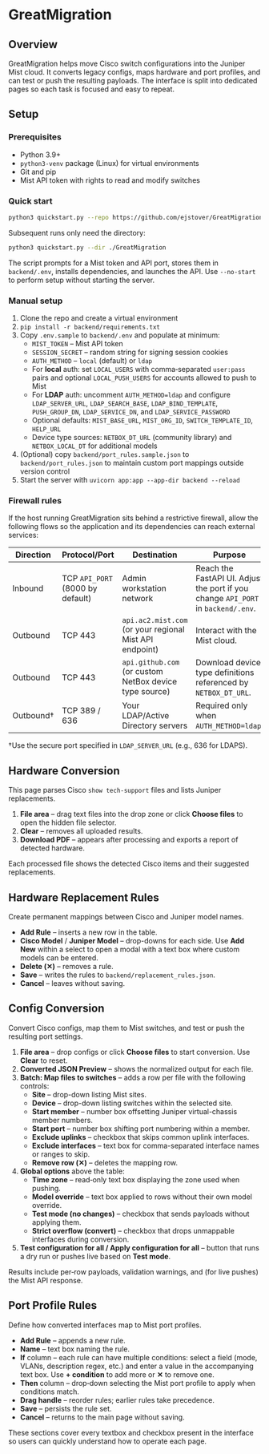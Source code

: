# GreatMigration

## Overview

GreatMigration helps move Cisco switch configurations into the Juniper Mist cloud.  It converts legacy configs, maps hardware and port profiles, and can test or push the resulting payloads.  The interface is split into dedicated pages so each task is focused and easy to repeat.

## Setup

### Prerequisites

* Python 3.9+
* `python3-venv` package (Linux) for virtual environments
* Git and pip
* Mist API token with rights to read and modify switches

### Quick start

```bash
python3 quickstart.py --repo https://github.com/ejstover/GreatMigration.git --dir ./GreatMigration --branch main
```

Subsequent runs only need the directory:

```bash
python3 quickstart.py --dir ./GreatMigration
```

The script prompts for a Mist token and API port, stores them in `backend/.env`, installs dependencies, and launches the API.  Use `--no-start` to perform setup without starting the server.

### Manual setup

1. Clone the repo and create a virtual environment
2. `pip install -r backend/requirements.txt`
3. Copy `.env.sample` to `backend/.env` and populate at minimum:
   * `MIST_TOKEN` – Mist API token
   * `SESSION_SECRET` – random string for signing session cookies
   * `AUTH_METHOD` – `local` (default) or `ldap`
   * For **local** auth: set `LOCAL_USERS` with comma‑separated `user:pass` pairs and optional `LOCAL_PUSH_USERS` for accounts allowed to push to Mist
   * For **LDAP** auth: uncomment `AUTH_METHOD=ldap` and configure `LDAP_SERVER_URL`, `LDAP_SEARCH_BASE`, `LDAP_BIND_TEMPLATE`, `PUSH_GROUP_DN`, `LDAP_SERVICE_DN`, and `LDAP_SERVICE_PASSWORD`
   * Optional defaults: `MIST_BASE_URL`, `MIST_ORG_ID`, `SWITCH_TEMPLATE_ID`, `HELP_URL`
   * Device type sources: `NETBOX_DT_URL` (community library) and `NETBOX_LOCAL_DT` for additional models
4. (Optional) copy `backend/port_rules.sample.json` to `backend/port_rules.json` to maintain custom port mappings outside version control
5. Start the server with `uvicorn app:app --app-dir backend --reload`

### Firewall rules

If the host running GreatMigration sits behind a restrictive firewall, allow the
following flows so the application and its dependencies can reach external
services:

| Direction | Protocol/Port | Destination | Purpose |
|-----------|---------------|-------------|---------|
| Inbound   | TCP `API_PORT` (8000 by default) | Admin workstation network | Reach the FastAPI UI. Adjust the port if you change `API_PORT` in `backend/.env`. |
| Outbound  | TCP 443 | `api.ac2.mist.com` (or your regional Mist API endpoint) | Interact with the Mist cloud. |
| Outbound  | TCP 443 | `api.github.com` (or custom NetBox device type source) | Download device type definitions referenced by `NETBOX_DT_URL`. |
| Outbound† | TCP 389 / 636 | Your LDAP/Active Directory servers | Required only when `AUTH_METHOD=ldap`. |

†Use the secure port specified in `LDAP_SERVER_URL` (e.g., 636 for LDAPS).

## Hardware Conversion

This page parses Cisco `show tech-support` files and lists Juniper replacements.

1. **File area** – drag text files into the drop zone or click **Choose files** to open the hidden file selector.
2. **Clear** – removes all uploaded results.
3. **Download PDF** – appears after processing and exports a report of detected hardware.

Each processed file shows the detected Cisco items and their suggested replacements.

## Hardware Replacement Rules

Create permanent mappings between Cisco and Juniper model names.

* **Add Rule** – inserts a new row in the table.
* **Cisco Model** / **Juniper Model** – drop-downs for each side.  Use **Add New** within a select to open a modal with a text box where custom models can be entered.
* **Delete (✕)** – removes a rule.
* **Save** – writes the rules to `backend/replacement_rules.json`.
* **Cancel** – leaves without saving.

## Config Conversion

Convert Cisco configs, map them to Mist switches, and test or push the resulting port settings.

1. **File area** – drop configs or click **Choose files** to start conversion.  Use **Clear** to reset.
2. **Converted JSON Preview** – shows the normalized output for each file.
3. **Batch: Map files to switches** – adds a row per file with the following controls:
   * **Site** – drop-down listing Mist sites.
   * **Device** – drop-down listing switches within the selected site.
   * **Start member** – number box offsetting Juniper virtual-chassis member numbers.
   * **Start port** – number box shifting port numbering within a member.
   * **Exclude uplinks** – checkbox that skips common uplink interfaces.
   * **Exclude interfaces** – text box for comma-separated interface names or ranges to skip.
   * **Remove row (✕)** – deletes the mapping row.
4. **Global options** above the table:
   * **Time zone** – read‑only text box displaying the zone used when pushing.
   * **Model override** – text box applied to rows without their own model override.
   * **Test mode (no changes)** – checkbox that sends payloads without applying them.
   * **Strict overflow (convert)** – checkbox that drops unmappable interfaces during conversion.
5. **Test configuration for all / Apply configuration for all** – button that runs a dry run or pushes live based on **Test mode**.

Results include per‑row payloads, validation warnings, and (for live pushes) the Mist API response.

## Port Profile Rules

Define how converted interfaces map to Mist port profiles.

* **Add Rule** – appends a new rule.
* **Name** – text box naming the rule.
* **If** column – each rule can have multiple conditions: select a field (mode, VLANs, description regex, etc.) and enter a value in the accompanying text box.  Use **+ condition** to add more or **✕** to remove one.
* **Then** column – drop‑down selecting the Mist port profile to apply when conditions match.
* **Drag handle** – reorder rules; earlier rules take precedence.
* **Save** – persists the rule set.
* **Cancel** – returns to the main page without saving.

These sections cover every textbox and checkbox present in the interface so users can quickly understand how to operate each page.


